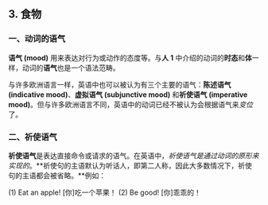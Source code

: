 ## 3. 食物



### 一、动词的语气

**语气 (mood)** 用来表达对行为或动作的态度等。与**人 1** 中介绍的动词的**时态**和**体**一样，动词的**语气**也是一个语法范畴。

与许多欧洲语言一样，英语中也可以被认为有三个主要的语气：**陈述语气 (indicative mood)**、**虚拟语气 (subjunctive mood)** 和**祈使语气 (imperative mood)**。但与许多欧洲语言不同，英语中的动词已经不被认为会根据语气来*变位*了。



### 二、祈使语气

**祈使语气**是表达直接命令或请求的语气。在英语中，*祈使语气是通过动词的原形来实现的*。**祈使句的主语默认为听话人，即第二人称，因此大多数情况下，祈使句的主语都会被省略。**例如：

(1) Eat an apple! [你]吃一个苹果！
(2) Be good! [你]乖乖的！